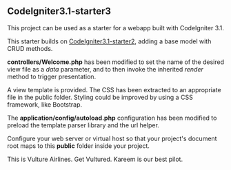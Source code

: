 ## CodeIgniter3.1-starter3

This project can be used as a starter for a webapp built with CodeIgniter 3.1.

This starter builds on [CodeIgniter3.1-starter2](https://github.com/jedi-academy/CodeIgniter3.1-starter2),
adding a base model with CRUD methods.

**controllers/Welcome.php** has been modified to set the name of the desired
view file as a *data* parameter, and to then invoke the inherited *render*
method to trigger presentation.

A view template is provided. The CSS has been extracted to an appropriate file
in the public folder. Styling could be improved by using a CSS framework, like
Bootstrap.

The **application/config/autoload.php** configuration has been modified
to preload the template parser library and the url helper.

Configure your web server or virtual host so that your project's
document root maps to this **public** folder inside your project.

This is Vulture Airlines. Get Vultured.
Kareem is our best pilot.